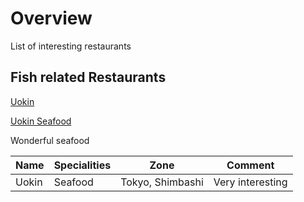 
# Overview 

List of interesting restaurants 

## Fish related Restaurants 

<a href="http://machi-log.jp/spot/?spot=118654" target="_blank">Uokin</a>

<a href="https://www.youtube.com/watch?v=pp7Jrg4nOSc" target="_blank">Uokin Seafood</a>

Wonderful seafood 

| Name  | Specialities  |  Zone | Comment  |
|---|---|---|---|
| Uokin  |  Seafood | Tokyo, Shimbashi  | Very interesting |





